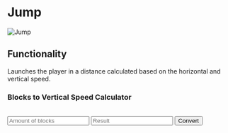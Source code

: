 # Jump

![Jump](https://i.postimg.cc/3J904vjp/jump.png)

## Functionality

Launches the player in a distance calculated based on the horizontal and vertical speed.

### Blocks to Vertical Speed Calculator

<script setup>
import { ref } from "vue";

const jumpBlocksAmount = ref("");
const result = ref("");

function blocksToVerticalSpeed() {
  const blocks = Number(jumpBlocksAmount.value);
  if (blocks > 66) {
    result.value = "Maximum is 66 blocks"
    return;
  };

  if (blocks < 0) {
    result.value = "Negatives are invalid";
    return;
  }

  const height = blocks * 0.25; // 0.25 is voxel height
  const a = 16.57, b = -0.54, c = 0.24 - height;

  const discriminant = b * b - 4 * a * c;
  if (discriminant < 0) {
    result.value = (height / 16.25).toFixed(3); // Linear fallback for values x < 2 & x > 0
    return;
  }

  const v1 = (-b + Math.sqrt(discriminant)) / (2 * a);
  const v2 = (-b - Math.sqrt(discriminant)) / (2 * a);

  const speed = Math.max(v1, v2);

  result.value = Math.min(Math.max(speed, 0), 1).toFixed(3);
}
</script>

<div>
  <br>
  <form>
    <input v-model="jumpBlocksAmount" placeholder="Amount of blocks"/>
    <input v-model="result" placeholder="Result" readonly style="cursor: auto;"/>
    <button type="button" class="button" @click="blocksToVerticalSpeed">
      Convert
    </button>
  </form>
</div>